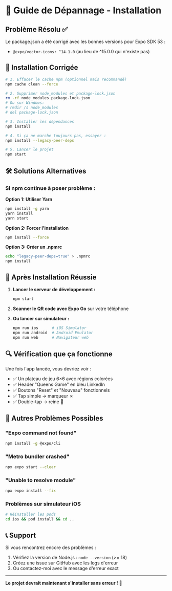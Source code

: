 # 🔧 Guide de Dépannage - Installation

## Problème Résolu ✅

Le package.json a été corrigé avec les bonnes versions pour Expo SDK 53 :
- `@expo/vector-icons: ^14.1.0` (au lieu de ^15.0.0 qui n'existe pas)

## 🚀 Installation Corrigée

```bash
# 1. Effacer le cache npm (optionnel mais recommandé)
npm cache clean --force

# 2. Supprimer node_modules et package-lock.json
rm -rf node_modules package-lock.json
# Ou sur Windows:
# rmdir /s node_modules
# del package-lock.json

# 3. Installer les dépendances
npm install

# 4. Si ça ne marche toujours pas, essayer :
npm install --legacy-peer-deps

# 5. Lancer le projet
npm start
```

## 🛠️ Solutions Alternatives

### Si npm continue à poser problème :

**Option 1: Utiliser Yarn**
```bash
npm install -g yarn
yarn install
yarn start
```

**Option 2: Forcer l'installation**
```bash
npm install --force
```

**Option 3: Créer un .npmrc**
```bash
echo "legacy-peer-deps=true" > .npmrc
npm install
```

## 📱 Après Installation Réussie

1. **Lancer le serveur de développement :**
   ```bash
   npm start
   ```

2. **Scanner le QR code avec Expo Go** sur votre téléphone

3. **Ou lancer sur simulateur :**
   ```bash
   npm run ios      # iOS Simulator
   npm run android  # Android Emulator
   npm run web      # Navigateur web
   ```

## 🔍 Vérification que ça fonctionne

Une fois l'app lancée, vous devriez voir :
- ✅ Un plateau de jeu 6×6 avec régions colorées
- ✅ Header "Queens Game" en bleu LinkedIn
- ✅ Boutons "Reset" et "Nouveau" fonctionnels
- ✅ Tap simple → marqueur ✗
- ✅ Double-tap → reine 👑

## 🐛 Autres Problèmes Possibles

### "Expo command not found"
```bash
npm install -g @expo/cli
```

### "Metro bundler crashed"
```bash
npx expo start --clear
```

### "Unable to resolve module"
```bash
npx expo install --fix
```

### Problèmes sur simulateur iOS
```bash
# Réinstaller les pods
cd ios && pod install && cd ..
```

## 📞 Support

Si vous rencontrez encore des problèmes :
1. Vérifiez la version de Node.js : `node --version` (>= 18)
2. Créez une issue sur GitHub avec les logs d'erreur
3. Ou contactez-moi avec le message d'erreur exact

---

**Le projet devrait maintenant s'installer sans erreur ! 🎯**